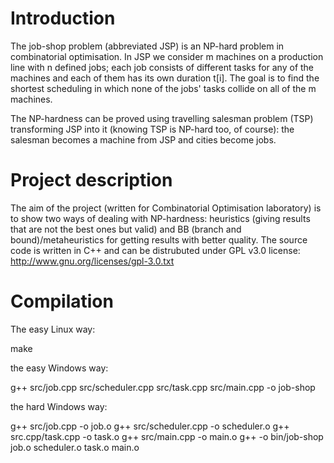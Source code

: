 Introduction
========
The job-shop problem (abbreviated JSP) is an NP-hard problem in combinatorial optimisation.
In JSP we consider m machines on a production line with n defined jobs; each job consists of different tasks for any of the machines and each of them has its own duration t[i]. The goal is to find the shortest scheduling in which none of the jobs' tasks collide on all of the m machines.

The NP-hardness can be proved using travelling salesman problem (TSP) transforming JSP into it (knowing TSP is NP-hard too, of course): the salesman becomes a machine from JSP and cities become jobs.

Project description
========
The aim of the project (written for Combinatorial Optimisation laboratory) is to show two ways of dealing with NP-hardness: heuristics (giving results that are not the best ones but valid) and BB (branch and bound)/metaheuristics for getting results with better quality.
The source code is written in C++ and can be distrubuted under GPL v3.0 license: http://www.gnu.org/licenses/gpl-3.0.txt

Compilation
========
The easy Linux way:

make

the easy Windows way:

g++ src/job.cpp src/scheduler.cpp src/task.cpp src/main.cpp -o job-shop

the hard Windows way:

g++ src/job.cpp -o job.o
g++ src/scheduler.cpp -o scheduler.o
g++ src.cpp/task.cpp -o task.o
g++ src/main.cpp -o main.o
g++ -o bin/job-shop job.o scheduler.o task.o main.o

